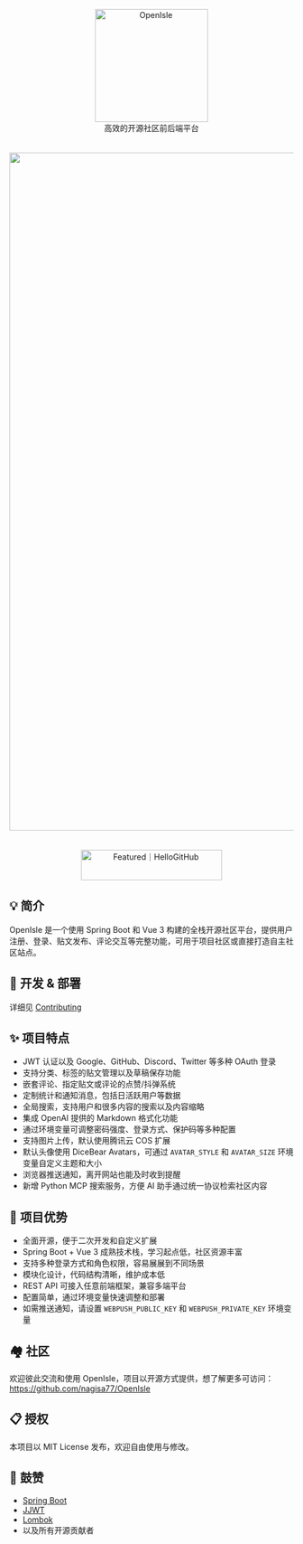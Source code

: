 <p align="center">
  <img alt="OpenIsle" src="https://openisle-1307107697.cos.ap-guangzhou.myqcloud.com/assert/image.png" width="200">
  <br>
  高效的开源社区前后端平台
  <br><br><br>
  <img alt="Image" src="https://openisle-1307107697.cos.accelerate.myqcloud.com/dynamic_assert/22752cfac5a04a9c90c41995b9f55fed.png" width="1200">
    <br><br><br>
  <a href="https://hellogithub.com/repository/nagisa77/OpenIsle" target="_blank"><img src="https://abroad.hellogithub.com/v1/widgets/recommend.svg?rid=8605546658d94cbab45182af2a02e4c8&claim_uid=p5GNFTtZl6HBAYQ" alt="Featured｜HelloGitHub" style="width: 250px; height: 54px;" width="250" height="54" /></a>
</p>

## 💡 简介

OpenIsle 是一个使用 Spring Boot 和 Vue 3 构建的全栈开源社区平台，提供用户注册、登录、贴文发布、评论交互等完整功能，可用于项目社区或直接打造自主社区站点。

## 🚧 开发 & 部署

详细见 [Contributing](https://github.com/nagisa77/OpenIsle?tab=contributing-ov-file)

## ✨ 项目特点

- JWT 认证以及 Google、GitHub、Discord、Twitter 等多种 OAuth 登录
- 支持分类、标签的贴文管理以及草稿保存功能
- 嵌套评论、指定贴文或评论的点赞/抖弹系统
- 定制统计和通知消息，包括日活跃用户等数据
- 全局搜索，支持用户和很多内容的搜索以及内容缩略
- 集成 OpenAI 提供的 Markdown 格式化功能
- 通过环境变量可调整密码强度、登录方式、保护码等多种配置
- 支持图片上传，默认使用腾讯云 COS 扩展
- 默认头像使用 DiceBear Avatars，可通过 `AVATAR_STYLE` 和 `AVATAR_SIZE` 环境变量自定义主题和大小
- 浏览器推送通知，离开网站也能及时收到提醒
- 新增 Python MCP 搜索服务，方便 AI 助手通过统一协议检索社区内容

## 🌟 项目优势

- 全面开源，便于二次开发和自定义扩展
- Spring Boot + Vue 3 成熟技术栈，学习起点低，社区资源丰富
- 支持多种登录方式和角色权限，容易展展到不同场景
- 模块化设计，代码结构清晰，维护成本低
- REST API 可接入任意前端框架，兼容多端平台
- 配置简单，通过环境变量快速调整和部署
- 如需推送通知，请设置 `WEBPUSH_PUBLIC_KEY` 和 `WEBPUSH_PRIVATE_KEY` 环境变量

## 🏘️ 社区

欢迎彼此交流和使用 OpenIsle，项目以开源方式提供，想了解更多可访问：<https://github.com/nagisa77/OpenIsle>

## 📋 授权

本项目以 MIT License 发布，欢迎自由使用与修改。

## 🙏 鼓赞

- [Spring Boot](https://spring.io/projects/spring-boot)
- [JJWT](https://github.com/jwtk/jjwt)
- [Lombok](https://github.com/projectlombok/lombok)
- 以及所有开源贡献者
